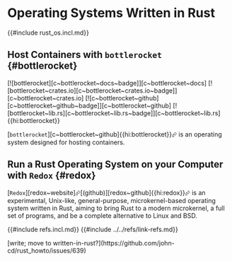 # Operating Systems Written in Rust

{{#include rust_os.incl.md}}

## Host Containers with `bottlerocket` {#bottlerocket}

[![bottlerocket][c~bottlerocket~docs~badge]][c~bottlerocket~docs] [![bottlerocket~crates.io][c~bottlerocket~crates.io~badge]][c~bottlerocket~crates.io] [![c~bottlerocket~github][c~bottlerocket~github~badge]][c~bottlerocket~github] [![bottlerocket~lib.rs][c~bottlerocket~lib.rs~badge]][c~bottlerocket~lib.rs]{{hi:bottlerocket}}

[`bottlerocket`][c~bottlerocket~github]{{hi:bottlerocket}}⮳ is an operating system designed for hosting containers.

## Run a Rust Operating System on your Computer with `Redox` {#redox}

[`Redox`][redox~website]⮳[(github)][redox~github]{{hi:redox}}⮳ is an experimental, Unix-like, general-purpose, microkernel-based operating system written in Rust, aiming to bring Rust to a modern microkernel, a full set of programs, and be a complete alternative to Linux and BSD.

{{#include refs.incl.md}}
{{#include ../../refs/link-refs.md}}

<div class="hidden">
[write; move to written-in-rust?](https://github.com/john-cd/rust_howto/issues/639)
</div>
